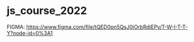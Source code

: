 # js_course_2022

FIGMA:
https://www.figma.com/file/tQED0pn5QsJ0iOrbRdiEPy/T-W-I-T-T-Y?node-id=0%3A1